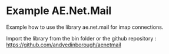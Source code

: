 Example AE.Net.Mail
===================

Example how to use the library ae.net.mail for imap connections.

Import the library from the bin folder or the github repository : https://github.com/andyedinborough/aenetmail
